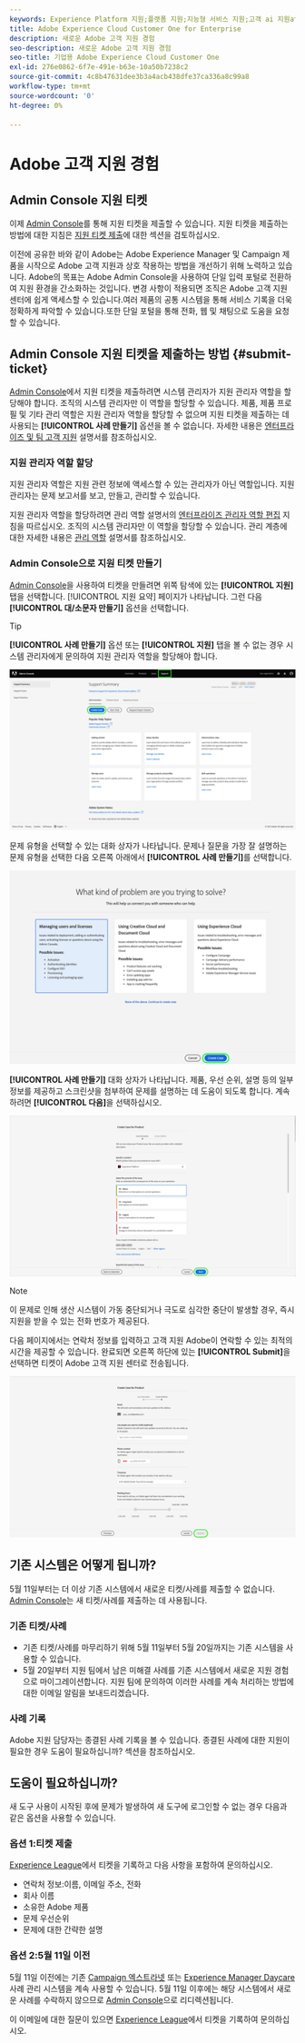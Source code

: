 ```yaml
---
keywords: Experience Platform 지원;플랫폼 지원;지능형 서비스 지원;고객 ai 지원attribution ai 지원rtcdp 지원지원 티켓 제출;고객 지원
title: Adobe Experience Cloud Customer One for Enterprise
description: 새로운 Adobe 고객 지원 경험
seo-description: 새로운 Adobe 고객 지원 경험
seo-title: 기업용 Adobe Experience Cloud Customer One
exl-id: 276e0862-6f7e-491e-b63e-10a50b7238c2
source-git-commit: 4c8b47631dee3b3a4acb438dfe37ca336a8c99a8
workflow-type: tm+mt
source-wordcount: '0'
ht-degree: 0%

---
```


# Adobe 고객 지원 경험

## Admin Console 지원 티켓

이제 [Admin Console](https://adminconsole.adobe.com/)를 통해 지원 티켓을 제출할 수 있습니다. 지원 티켓을 제출하는 방법에 대한 지침은 [지원 티켓 제출](#submit-ticket)에 대한 섹션을 검토하십시오.

이전에 공유한 바와 같이 Adobe는 Adobe Experience Manager 및 Campaign 제품을 시작으로 Adobe 고객 지원과 상호 작용하는 방법을 개선하기 위해 노력하고 있습니다. Adobe의 목표는 Adobe Admin Console을 사용하여 단일 입력 포털로 전환하여 지원 환경을 간소화하는 것입니다. 변경 사항이 적용되면 조직은 Adobe 고객 지원 센터에 쉽게 액세스할 수 있습니다.여러 제품의 공통 시스템을 통해 서비스 기록을 더욱 정확하게 파악할 수 있습니다.또한 단일 포털을 통해 전화, 웹 및 채팅으로 도움을 요청할 수 있습니다.

## Admin Console 지원 티켓을 제출하는 방법 {#submit-ticket}

[Admin Console](https://adminconsole.adobe.com/)에서 지원 티켓을 제출하려면 시스템 관리자가 지원 관리자 역할을 할당해야 합니다. 조직의 시스템 관리자만 이 역할을 할당할 수 있습니다. 제품, 제품 프로필 및 기타 관리 역할은 지원 관리자 역할을 할당할 수 없으며 지원 티켓을 제출하는 데 사용되는 **[!UICONTROL 사례 만들기]** 옵션을 볼 수 없습니다. 자세한 내용은 [엔터프라이즈 및 팀 고객 지원](https://helpx.adobe.com/enterprise/using/support-and-expert-services.html) 설명서를 참조하십시오.

### 지원 관리자 역할 할당

지원 관리자 역할은 지원 관련 정보에 액세스할 수 있는 관리자가 아닌 역할입니다. 지원 관리자는 문제 보고서를 보고, 만들고, 관리할 수 있습니다.

지원 관리자 역할을 할당하려면 관리 역할 설명서의 [엔터프라이즈 관리자 역할 편집](https://helpx.adobe.com/enterprise/using/admin-roles.html#add-admin-teams) 지침을 따르십시오. 조직의 시스템 관리자만 이 역할을 할당할 수 있습니다. 관리 계층에 대한 자세한 내용은 [관리 역할](https://helpx.adobe.com/enterprise/admin-guide.html/enterprise/using/admin-roles.ug.html) 설명서를 참조하십시오.

### Admin Console으로 지원 티켓 만들기

[Admin Console](https://adminconsole.adobe.com/)을 사용하여 티켓을 만들려면 위쪽 탐색에 있는 **[!UICONTROL 지원]** 탭을 선택합니다. [!UICONTROL 지원 요약] 페이지가 나타납니다. 그런 다음 **[!UICONTROL 대/소문자 만들기]** 옵션을 선택합니다.

>[!TIP]
>
> **[!UICONTROL 사례 만들기]** 옵션 또는 **[!UICONTROL 지원]** 탭을 볼 수 없는 경우 시스템 관리자에게 문의하여 지원 관리자 역할을 할당해야 합니다.

![Admin Console 지원 탭](./assets/Support.png)

문제 유형을 선택할 수 있는 대화 상자가 나타납니다. 문제나 질문을 가장 잘 설명하는 문제 유형을 선택한 다음 오른쪽 아래에서 **[!UICONTROL 사례 만들기]**&#x200B;를 선택합니다.

![문제 선택](./assets/select-case-type.png)

**[!UICONTROL 사례 만들기]** 대화 상자가 나타납니다. 제품, 우선 순위, 설명 등의 일부 정보를 제공하고 스크린샷을 첨부하여 문제를 설명하는 데 도움이 되도록 합니다. 계속하려면 **[!UICONTROL 다음]**&#x200B;을 선택하십시오.

![사례 만들기](./assets/create_case.png)

>[!NOTE]
>
> 이 문제로 인해 생산 시스템이 가동 중단되거나 극도로 심각한 중단이 발생할 경우, 즉시 지원을 받을 수 있는 전화 번호가 제공된다.

다음 페이지에서는 연락처 정보를 입력하고 고객 지원 Adobe이 연락할 수 있는 최적의 시간을 제공할 수 있습니다. 완료되면 오른쪽 하단에 있는 **[!UICONTROL Submit]**&#x200B;을 선택하면 티켓이 Adobe 고객 지원 센터로 전송됩니다.

![티켓 제출](./assets/submit_case.png)

## 기존 시스템은 어떻게 됩니까?

5월 11일부터는 더 이상 기존 시스템에서 새로운 티켓/사례를 제출할 수 없습니다.  [Admin Console](https://adminconsole.adobe.com/)는 새 티켓/사례를 제출하는 데 사용됩니다.

### 기존 티켓/사례

* 기존 티켓/사례를 마무리하기 위해 5월 11일부터 5월 20일까지는 기존 시스템을 사용할 수 있습니다.
* 5월 20일부터 지원 팀에서 남은 미해결 사례를 기존 시스템에서 새로운 지원 경험으로 마이그레이션합니다.  지원 팀에 문의하여 이러한 사례를 계속 처리하는 방법에 대한 이메일 알림을 보내드리겠습니다.

### 사례 기록

Adobe 지원 담당자는 종결된 사례 기록을 볼 수 있습니다.  종결된 사례에 대한 지원이 필요한 경우 도움이 필요하십니까? 섹션을 참조하십시오.

## 도움이 필요하십니까?

새 도구 사용이 시작된 후에 문제가 발생하여 새 도구에 로그인할 수 없는 경우 다음과 같은 옵션을 사용할 수 있습니다.

### 옵션 1:티켓 제출

[Experience League](https://experienceleague.adobe.com/?support-solution=General#support)에서 티켓을 기록하고 다음 사항을 포함하여 문의하십시오.

* 연락처 정보:이름, 이메일 주소, 전화
* 회사 이름
* 소유한 Adobe 제품
* 문제 우선순위
* 문제에 대한 간략한 설명

### 옵션 2:5월 11일 이전

5월 11일 이전에는 기존 [Campaign 엑스트라넷](https://support.neolane.net/webApp/extranetLogin) 또는 [Experience Manager Daycare](https://daycare.day.com/home.html) 사례 관리 시스템을 계속 사용할 수 있습니다.  5월 11일 이후에는 해당 시스템에서 새로운 사례를 수락하지 않으므로 [Admin Console](https://adminconsole.adobe.com/)으로 리디렉션됩니다.

이 이메일에 대한 질문이 있으면 [Experience League](https://experienceleague.adobe.com/?support-solution=General#support)에서 티켓을 기록하여 문의하십시오.
